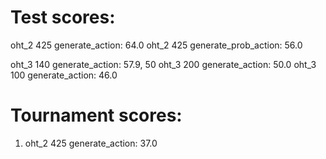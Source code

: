 
# Test scores:

oht_2 425 generate_action: 64.0
oht_2 425 generate_prob_action: 56.0

oht_3 140 generate_action: 57.9, 50
oht_3 200 generate_action: 50.0
oht_3 100 generate_action: 46.0



# Tournament scores:

1. oht_2 425 generate_action: 37.0



